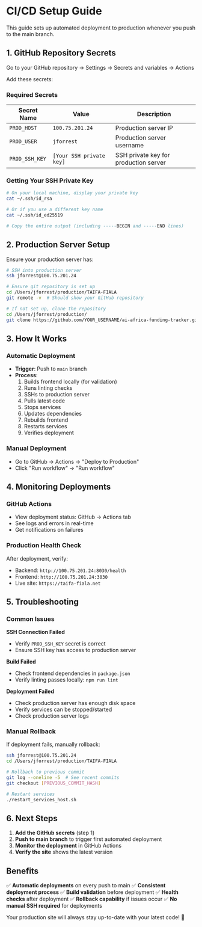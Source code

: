 # CI/CD Setup Guide

This guide sets up automated deployment to production whenever you push to the main branch.

## 1. GitHub Repository Secrets

Go to your GitHub repository → Settings → Secrets and variables → Actions

Add these secrets:

### Required Secrets

| Secret Name | Value | Description |
|-------------|-------|-------------|
| `PROD_HOST` | `100.75.201.24` | Production server IP |
| `PROD_USER` | `jforrest` | Production server username |
| `PROD_SSH_KEY` | `[Your SSH private key]` | SSH private key for production server |

### Getting Your SSH Private Key

```bash
# On your local machine, display your private key
cat ~/.ssh/id_rsa

# Or if you use a different key name
cat ~/.ssh/id_ed25519

# Copy the entire output (including -----BEGIN and -----END lines)
```

## 2. Production Server Setup

Ensure your production server has:

```bash
# SSH into production server
ssh jforrest@100.75.201.24

# Ensure git repository is set up
cd /Users/jforrest/production/TAIFA-FIALA
git remote -v  # Should show your GitHub repository

# If not set up, clone the repository
cd /Users/jforrest/production/
git clone https://github.com/YOUR_USERNAME/ai-africa-funding-tracker.git TAIFA-FIALA
```

## 3. How It Works

### Automatic Deployment
- **Trigger**: Push to `main` branch
- **Process**: 
  1. Builds frontend locally (for validation)
  2. Runs linting checks
  3. SSHs to production server
  4. Pulls latest code
  5. Stops services
  6. Updates dependencies
  7. Rebuilds frontend
  8. Restarts services
  9. Verifies deployment

### Manual Deployment
- Go to GitHub → Actions → "Deploy to Production"
- Click "Run workflow" → "Run workflow"

## 4. Monitoring Deployments

### GitHub Actions
- View deployment status: GitHub → Actions tab
- See logs and errors in real-time
- Get notifications on failures

### Production Health Check
After deployment, verify:
- Backend: `http://100.75.201.24:8030/health`
- Frontend: `http://100.75.201.24:3030`
- Live site: `https://taifa-fiala.net`

## 5. Troubleshooting

### Common Issues

**SSH Connection Failed**
- Verify `PROD_SSH_KEY` secret is correct
- Ensure SSH key has access to production server

**Build Failed**
- Check frontend dependencies in `package.json`
- Verify linting passes locally: `npm run lint`

**Deployment Failed**
- Check production server has enough disk space
- Verify services can be stopped/started
- Check production server logs

### Manual Rollback

If deployment fails, manually rollback:

```bash
ssh jforrest@100.75.201.24
cd /Users/jforrest/production/TAIFA-FIALA

# Rollback to previous commit
git log --oneline -5  # See recent commits
git checkout [PREVIOUS_COMMIT_HASH]

# Restart services
./restart_services_host.sh
```

## 6. Next Steps

1. **Add the GitHub secrets** (step 1)
2. **Push to main branch** to trigger first automated deployment
3. **Monitor the deployment** in GitHub Actions
4. **Verify the site** shows the latest version

## Benefits

✅ **Automatic deployments** on every push to main
✅ **Consistent deployment process** 
✅ **Build validation** before deployment
✅ **Health checks** after deployment
✅ **Rollback capability** if issues occur
✅ **No manual SSH required** for deployments

Your production site will always stay up-to-date with your latest code! 🚀
